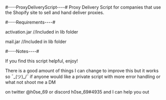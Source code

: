 #----ProxyDeliveryScript----#
Proxy Delivery Script for companies that use the Shopify site to sell and hand deliver proxies.


#----Requirements----#

activation.jar //Included in lib folder

mail.jar //Included in lib folder


#----Notes----#

If you find this script helpful, enjoy! 

There is a good amount of things I can change to improve this but it works so ¯\_(ツ)_/¯ if anyone would like a private script with more error handling or what not shoot me a DM 

on twitter @h0se_69 or discord h0se_69#4935 and I can help you out
